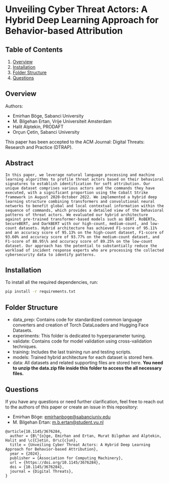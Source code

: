 # Unveiling Cyber Threat Actors: A Hybrid Deep Learning Approach for Behavior-based Attribution

## Table of Contents

1. [Overview](#overview)
2. [Installation](#installation)
3. [Folder Structure](#folder-structure)
4. [Questions](#questions)

## Overview
Authors:
- Emirhan Böge, Sabanci University
- M. Bilgehan Ertan, Vrije Universiteit Amsterdam
- Halit Alptekin, PRODAFT
- Orçun Çetin, Sabanci University

This paper has been accepted to the ACM Journal: Digital Threats: Research and Practice (DTRAP).

## Abstract
```
In this paper, we leverage natural language processing and machine learning algorithms to profile threat actors based on their behavioral signatures to establish identification for soft attribution. Our unique dataset comprises various actors and the commands they have executed, with a significant proportion using the Cobalt Strike framework in August 2020-October 2022. We implemented a hybrid deep learning structure combining transformers and convolutional neural networks to benefit global and local contextual information within the sequence of commands, which provides a detailed view of the behavioral patterns of threat actors. We evaluated our hybrid architecture against pre-trained transformer-based models such as BERT, RoBERTa, SecureBERT, and DarkBERT with our high-count, medium-count, and low-count datasets. Hybrid architecture has achieved F1-score of 95.11% and an accuracy score of 95.13% on the high-count dataset, F1-score of 93.60% and accuracy score of 93.77% on the medium-count dataset, and F1-score of 88.95\% and accuracy score of 89.25% on the low-count dataset. Our approach has the potential to substantially reduce the workload of incident response experts who are processing the collected cybersecurity data to identify patterns.
```

## Installation

To install all the required dependencies, run:

```bash
pip install -r requirements.txt
```
## Folder Structure

- data_prep: Contains code for standardized common language converters and creation of Torch DataLoaders and Hugging Face Datasets. 
- experiments: This folder is dedicated to hyperparameter tuning.
- validate: Contains code for model validation using cross-validation techniques.
- training: Includes the last training run and testing scripts.
- models: Trained hybrid architecture for each dataset is stored here.
- data: All datasets and related supporting files are stored here. **You need to unzip the data.zip file inside this folder to access the all necessary files.**

## Questions

If you have any questions or need further clarification, feel free to reach out to the authors of this paper or create an issue in this repository:

- Emirhan Böge: [emirhanboge@sabanciuniv.edu](mailto:emirhanboge@sabanciuniv.edu)
- M. Bilgehan Ertan: [m.b.ertan@student.vu.nl](mailto:m.b.ertan@student.vu.nl)

```
@article{10.1145/3676284,
  author = {B\"{o}ge, Emirhan and Ertan, Murat Bilgehan and Alptekin, Halit and \c{C}etin, Or\c{c}un},
  title = {Unveiling Cyber Threat Actors: A Hybrid Deep Learning Approach for Behavior-based Attribution},
  year = {2024},
  publisher = {Association for Computing Machinery},
  url = {https://doi.org/10.1145/3676284},
  doi = {10.1145/3676284},
  journal = {Digital Threats},
}
```
